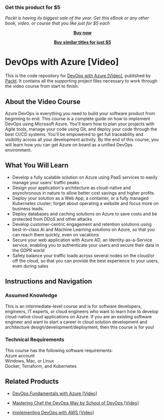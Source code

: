 
### Get this product for $5

<i>Packt is having its biggest sale of the year. Get this eBook or any other book, video, or course that you like just for $5 each</i>


<b><p align='center'>[Buy now](https://packt.link/9781838551759)</p></b>


<b><p align='center'>[Buy similar titles for just $5](https://subscription.packtpub.com/search)</p></b>


# DevOps with Azure [Video]
This is the code repository for [DevOps with Azure [Video]](https://www.packtpub.com/virtualization-and-cloud/devops-azure-video?utm_source=github&utm_medium=repository&utm_campaign=9781838551759), published by [Packt](https://www.packtpub.com/?utm_source=github). It contains all the supporting project files necessary to work through the video course from start to finish.
## About the Video Course
Azure DevOps is everything you need to build your software product from beginning to end. This course is a complete guide on how to implement DevOps using Microsoft Azure. You'll learn how to plan your projects with Agile tools, manage your code using Git, and deploy your code through the best CI/CD systems. You'll be empowered to get full traceability and visibility across all your development activity. By the end of this course, you will learn how you can get Azure on board as a unified DevOps environment. 

<H2>What You Will Learn</H2>
<DIV class=book-info-will-learn-text>
<UL>
<LI>Develop a fully scalable solution on Azure using PaaS services to easily manage your users' traffic peaks 
<LI>Design your application's architecture as cloud-native and asynchronous in nature to allow better cost savings and higher profits.
<LI>Deploy your solution as a Web App, a container, or a fully managed Kubernetes cluster; forget about operating a website and focus more on business leads.
<LI>Deploy databases and caching solutions on Azure to save costs and be protected from DDoS and other attacks
<LI>Develop customer-centric engagement and retention solutions using best-in-class AI and Machine Learning solutions on Azure, so that you can reach them quickly, even on vacations
<LI>Secure your web application with Azure AD, an Identity-as-a-Service service, enabling you to authenticate your users and secure their data in the GDPR world
<LI>Safely balance your traffic loads across several nodes on the cloud/or off the cloud, so that you can provide the best experience to your users, even during sales</LI></UL></DIV>

## Instructions and Navigation
### Assumed Knowledge<br/>
This is an intermediate-level course and is for software developers, engineers, IT experts, or cloud engineers who want to learn how to develop cloud-native cloud applications on Azure. If you are an existing software engineer and want to start a career in cloud solution development and architecture design/development/deployment, then this course is for you!
### Technical Requirements
This course has the following software requirements:<br/>
Azure account<br>
Windows, Mac, or Linux<br>
Docker, Terraform, and Kubernetes<br>

## Related Products
* [DevOps Fundamentals with Azure [Video]](https://www.packtpub.com/networking-and-servers/devops-fundamentals-azure-video?utm_source=github&utm_medium=repository&utm_campaign=9781789610499)

* [Mastering Chef the DevOps Way by School of DevOps [Video]](https://www.packtpub.com/virtualization-and-cloud/mastering-chef-the-devops-way-school-devops-video?utm_source=github&utm_medium=repository&utm_campaign=9781789345704)

* [Implementing DevOps with AWS [Video]](https://www.packtpub.com/web-development/implementing-devops-aws-video?utm_source=github&utm_medium=repository&utm_campaign=9781788998840)

